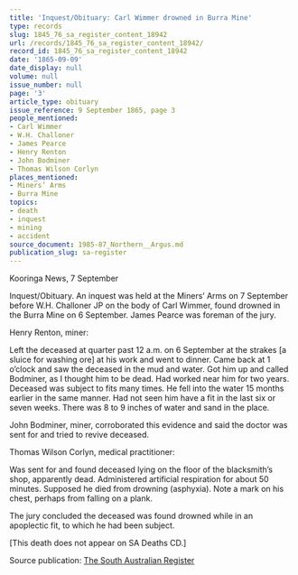 ```yaml
---
title: 'Inquest/Obituary: Carl Wimmer drowned in Burra Mine'
type: records
slug: 1845_76_sa_register_content_18942
url: /records/1845_76_sa_register_content_18942/
record_id: 1845_76_sa_register_content_18942
date: '1865-09-09'
date_display: null
volume: null
issue_number: null
page: '3'
article_type: obituary
issue_reference: 9 September 1865, page 3
people_mentioned:
- Carl Wimmer
- W.H. Challoner
- James Pearce
- Henry Renton
- John Bodminer
- Thomas Wilson Corlyn
places_mentioned:
- Miners’ Arms
- Burra Mine
topics:
- death
- inquest
- mining
- accident
source_document: 1985-87_Northern__Argus.md
publication_slug: sa-register
---
```


Kooringa News, 7 September

Inquest/Obituary.  An inquest was held at the Miners’ Arms on 7 September before W.H. Challoner JP on the body of Carl Wimmer, found drowned in the Burra Mine on 6 September.  James Pearce was foreman of the jury.

Henry Renton, miner:

Left the deceased at quarter past 12 a.m. on 6 September at the strakes [a sluice for washing ore] at his work and went to dinner.  Came back at 1 o’clock and saw the deceased in the mud and water.  Got him up and called Bodminer, as I thought him to be dead.  Had worked near him for two years.  Deceased was subject to fits many times.  He fell into the water 15 months earlier in the same manner.  Had not seen him have a fit in the last six or seven weeks.  There was 8 to 9 inches of water and sand in the place.

John Bodminer, miner, corroborated this evidence and said the doctor was sent for and tried to revive deceased.

Thomas Wilson Corlyn, medical practitioner:

Was sent for and found deceased lying on the floor of the blacksmith’s shop, apparently dead.  Administered artificial respiration for about 50 minutes.  Supposed he died from drowning (asphyxia).  Note a mark on his chest, perhaps from falling on a plank.

The jury concluded the deceased was found drowned while in an apoplectic fit, to which he had been subject.

[This death does not appear on SA Deaths CD.]

Source publication: [The South Australian Register](/publications/sa-register/)
